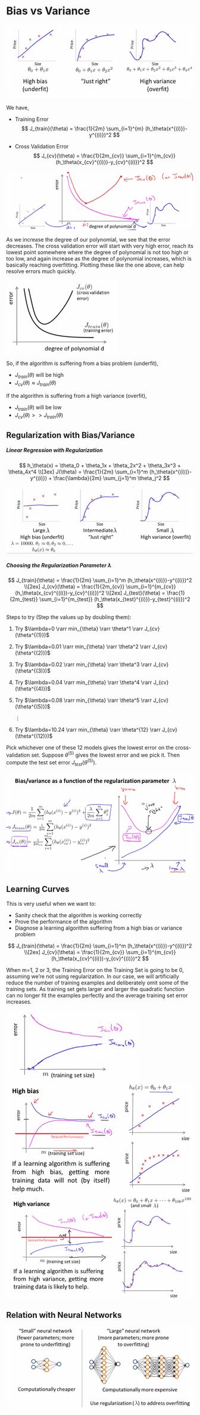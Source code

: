 # Bias vs Variance

<img src="images/image01.png" alt="Bias vs Variance" style="zoom: 67%;" />

We have,

- Training Error
    $$
    J_{train}(\theta) = \frac{1}{2m} \sum_{i=1}^{m} (h_\theta(x^{(i)})-y^{(i)})^2
    $$

- Cross Validation Error
    $$
    J_{cv}(\theta) = \frac{1}{2m_{cv}} \sum_{i=1}^{m_{cv}} (h_\theta(x_{cv}^{(i)})-y_{cv}^{(i)})^2
    $$

<img src="images/image02.png" alt="Plotting Train and CV Errors" style="zoom:67%;" />

As we increase the degree of our polynomial, we see that the error decreases. The cross validation error will start with very high error, reach its lowest point somewhere where the degree of polynomial is not too high or too low, and again increase as the degree of polynomial increases, which is basically reaching overfitting. Plotting these like the one above, can help resolve errors much quickly.

<img src="images/image03.png" alt="Diagnosing Errors" style="zoom:67%;" />

So, if the algorithm is suffering from a bias problem (underfit),

- $J_{train}(\theta)$ will be high
- $J_{cv}(\theta) \approx J_{train}(\theta)$

If the algorithm is suffering from a high variance (overfit),

- $J_{train}(\theta)$ will be low
- $J_{cv}(\theta) >> J_{train}(\theta)$





## Regularization with Bias/Variance



##### Linear Regression with Regularization

$$
h_\theta(x) = \theta_0 + \theta_1x + \theta_2x^2 + \theta_3x^3 + \theta_4x^4
\\[3ex]
J(\theta) = \frac{1}{2m} \sum_{i=1}^m (h_\theta(x^{(i)})-y^{(i)}) + \frac{\lambda}{2m} \sum_{j=1}^m \theta_j^2
$$

<img src="images/image04.png" alt="Bias vs Variance" style="zoom:67%;" />



##### Choosing the Regularization Parameter $\lambda$

$$
J_{train}(\theta) = \frac{1}{2m} \sum_{i=1}^m (h_\theta(x^{(i)})-y^{(i)})^2
\\[2ex]
J_{cv}(\theta) = \frac{1}{2m_{cv}} \sum_{i=1}^{m_{cv}} (h_\theta(x_{cv}^{(i)})-y_{cv}^{(i)})^2
\\[2ex]
J_{test}(\theta) = \frac{1}{2m_{test}} \sum_{i=1}^{m_{test}} (h_\theta(x_{test}^{(i)})-y_{test}^{(i)})^2
$$

Steps to try (Step the values up by doubling them):

1. Try $\lambda=0 \rarr min_{\theta} \rarr \theta^1 \rarr J_{cv}(\theta^{(1)})$

2. Try $\lambda=0.01 \rarr min_{\theta} \rarr \theta^2 \rarr J_{cv}(\theta^{(2)})$

3. Try $\lambda=0.02 \rarr min_{\theta} \rarr \theta^3 \rarr J_{cv}(\theta^{(3)})$

4. Try $\lambda=0.04 \rarr min_{\theta} \rarr \theta^4 \rarr J_{cv}(\theta^{(4)})$

5. Try $\lambda=0.08 \rarr min_{\theta} \rarr \theta^5 \rarr J_{cv}(\theta^{(5)})$

    $\vdots$

12. Try $\lambda=10.24 \rarr min_{\theta} \rarr \theta^{12} \rarr J_{cv}(\theta^{(12)})$



Pick whichever one of these 12 models gives the lowest error on the cross-validation set. Suppose $\theta^{(5)}$ gives the lowest error and we pick it. Then compute the test set error $J_{test}(\theta^{(5)})$.

<img src="images/image05.png" alt="Bias/Variance as a Function of the Regularization Parameter" style="zoom:67%;" />





## Learning Curves

This is very useful when we want to:

- Sanity check that the algorithm is working correctly
- Prove the performance of the algorithm
- Diagnose a learning algorithm suffering from a high bias or variance problem

$$
J_{train}(\theta) = \frac{1}{2m} \sum_{i=1}^m (h_\theta(x^{(i)})-y^{(i)})^2
\\[2ex]
J_{cv}(\theta) = \frac{1}{2m_{cv}} \sum_{i=1}^{m_{cv}} (h_\theta(x_{cv}^{(i)})-y_{cv}^{(i)})^2
$$

When m=1, 2 or 3, the Training Error on the Training Set is going to be 0, assuming we’re not using regularization. In our case, we will artificially reduce the number of training examples and deliberately omit some of the training sets. As training set gets larger and larger the quadratic function can no longer fit the examples perfectly and the average training set error increases.

<img src="images/image06.png" alt="Errors with respect to m" style="zoom: 67%;" />



<img src="images/image07.png" alt="High Bias" style="zoom: 67%;" />

<img src="images/image08.png" alt="High Variance" style="zoom: 67%;" />





## Relation with Neural Networks

![Neural Networks](images/image09.png)

